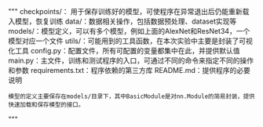 
"""
	checkpoints/： 用于保存训练好的模型，可使程序在异常退出后仍能重新载入模型，恢复训练
	data/：数据相关操作，包括数据预处理、dataset实现等
	models/：模型定义，可以有多个模型，例如上面的AlexNet和ResNet34，一个模型对应一个文件
	utils/：可能用到的工具函数，在本次实验中主要是封装了可视化工具
	config.py：配置文件，所有可配置的变量都集中在此，并提供默认值
	main.py：主文件，训练和测试程序的入口，可通过不同的命令来指定不同的操作和参数
	requirements.txt：程序依赖的第三方库
	README.md：提供程序的必要说明


	模型的定义主要保存在models/目录下，其中BasicModule是对nn.Module的简易封装，提供快速加载和保存模型的接口。
"""

